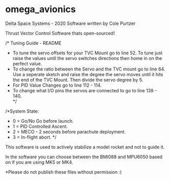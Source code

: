 # omega_avionics
Delta Space Systems - 2020
Software written by Cole Purtzer

Thrust Vector Control Software thats open-sourced!

/* Tuning Guide - README
 *  To tune the servo offsets for your TVC Mount go to line 52. 
    To tune just raise the values until the servo switches directions then home in on the perfect value.
 *  To change the ratio between the Servo and the TVC mount go to line 64. 
    Use a seperate sketch and raise the degree the servo moves until it hits the end of the TVC Mount. 
    Then divide the servo degree by 5.
 *  For PID Value Changes go to line 112 - 114.
 *  To change what I/O pins the servos are connected to go to line 139 - 140.  
 */


/*System State: 
 * 0 = Go/No Go before launch.
 * 1 = PID Controlled Ascent.
 * 2 = MECO - 2 seconds before parachute deployment.
 * 3 = In-flight abort.
 */
 
 This software is used to actively stabilize a model rocket and not to guide it.
 
 In the software you can choose between the BMI088 and MPU6050 based on if you are using MK5 or MK4.
 
*Please do not publish these files without permission :)
